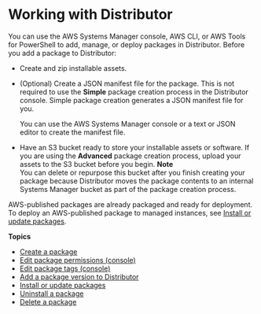 # Working with Distributor<a name="distributor-working-with"></a>

You can use the AWS Systems Manager console, AWS CLI, or AWS Tools for PowerShell to add, manage, or deploy packages in Distributor\. Before you add a package to Distributor:
+ Create and zip installable assets\.
+ \(Optional\) Create a JSON manifest file for the package\. This is not required to use the **Simple** package creation process in the Distributor console\. Simple package creation generates a JSON manifest file for you\.

  You can use the AWS Systems Manager console or a text or JSON editor to create the manifest file\.
+ Have an S3 bucket ready to store your installable assets or software\. If you are using the **Advanced** package creation process, upload your assets to the S3 bucket before you begin\.
**Note**  
You can delete or repurpose this bucket after you finish creating your package because Distributor moves the package contents to an internal Systems Manager bucket as part of the package creation process\.

AWS\-published packages are already packaged and ready for deployment\. To deploy an AWS\-published package to managed instances, see [Install or update packages](distributor-working-with-packages-deploy.md)\.

**Topics**
+ [Create a package](distributor-working-with-packages-create.md)
+ [Edit package permissions \(console\)](distributor-working-with-packages-ep.md)
+ [Edit package tags \(console\)](distributor-working-with-packages-tags.md)
+ [Add a package version to Distributor](distributor-working-with-packages-version.md)
+ [Install or update packages](distributor-working-with-packages-deploy.md)
+ [Uninstall a package](distributor-working-with-packages-uninstall.md)
+ [Delete a package](distributor-working-with-packages-dpkg.md)